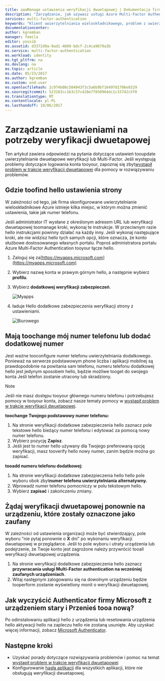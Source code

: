 ```yaml
---
title: aaaManage ustawienia weryfikacji dwuetapowej | Dokumentacja firmy Microsoft
description: "Zarządzanie, jak używasz usługi Azure Multi-Factor Authentication, włącznie ze zmianami swoje informacje kontaktowe i konfigurowanie urządzenia."
services: multi-factor-authentication
keywords: "Klient uwierzytelniania wieloskładnikowego, problem z uwierzytelnianiem, identyfikator korelacji"
documentationcenter: 
author: kgremban
manager: femila
editor: yossib
ms.assetid: d3372d9a-9ad1-4609-bdcf-2c4ca9679a3b
ms.service: multi-factor-authentication
ms.workload: identity
ms.tgt_pltfrm: na
ms.devlang: na
ms.topic: article
ms.date: 05/23/2017
ms.author: kgremban
ms.custom: end-user
ms.openlocfilehash: 2c974b08c584943f3c5a6b9bf16497d1706e8329
ms.sourcegitcommit: 523283cc1b3c37c428e77850964dc1c33742c5f0
ms.translationtype: MT
ms.contentlocale: pl-PL
ms.lasthandoff: 10/06/2017
---
```

# <a name="manage-your-settings-for-two-step-verification"></a>Zarządzanie ustawieniami na potrzeby weryfikacji dwuetapowej
Ten artykuł zawiera odpowiedzi na pytania dotyczące ustawień tooupdate uwierzytelnianie dwuetapowe weryfikacji lub Multi-Factor. Jeśli występują problemy dotyczące logowania konta tooyour, zapoznaj się zbyt[wystąpił problem w trakcie weryfikacji dwuetapowej](multi-factor-authentication-end-user-troubleshoot.md) dla pomocy w rozwiązywaniu problemów.

## <a name="where-toofind-hello-settings-page"></a>Gdzie toofind hello ustawienia strony
W zależności od tego, jak firma skonfigurowane uwierzytelnianie wieloskładnikowe Azure istnieje kilka miejsc, w którym można zmienić ustawienia, takie jak numer telefonu.

Jeśli administrator IT wysłane z określonym adresem URL lub weryfikacji dwuetapowej toomanage kroki, wykonaj te instrukcje. W przeciwnym razie hello instrukcjami powinny działać na każdy inny. Jeśli wykonaj następujące kroki, ale nie widzisz hello tych samych opcji, które oznacza, że konto służbowe dostosowanego własnych portalu. Poproś administratora portalu Azure Multi-Factor Authentication tooyour łącze hello.

1. Zaloguj się za[https://myapps.microsoft.com](https://myapps.microsoft.com)  
2. Wybierz nazwę konta w prawym górnym hello, a następnie wybierz **profilu**.  
3. Wybierz **dodatkowej weryfikacji zabezpieczeń**.  

    ![Myapps](./media/multi-factor-authentication-end-user-manage/myapps1.png)
4. ładuje Hello dodatkowe zabezpieczenia weryfikacji strony z ustawieniami.

    ![Biurowego](./media/multi-factor-authentication-end-user-manage/proofup.png)

## <a name="i-want-toochange-my-phone-number-or-add-a-secondary-number"></a>Mają toochange mój numer telefonu lub dodać dodatkowej numer
Jest ważne tooconfigure numer telefonu uwierzytelniania dodatkowego.  Ponieważ na serwerze podstawowym phone liczba i aplikacji mobilnej są prawdopodobnie na powitania sam telefonu, numeru telefonu dodatkowej hello jest jedynym sposobem hello, będzie możliwe tooget do swojego konta Jeśli telefon zostanie utracony lub skradziony.

> [!NOTE]
> Jeśli nie masz dostępu tooyour głównego numeru telefonu i potrzebujesz pomocy w tooyour konta, zobacz nasze tematy pomocy w [wystąpił problem w trakcie weryfikacji dwuetapowej](multi-factor-authentication-end-user-troubleshoot.md).  

**toochange Twojego podstawowy numer telefonu:**  

1. Na stronie weryfikacji dodatkowe zabezpieczenia hello zaznacz pole tekstowe hello bieżący numer telefonu i edytować za pomocą nowy numer telefonu.  
2. Wybierz pozycję **Zapisz**.  
3. Jeśli jest to numer hello używany dla Twojego preferowaną opcję weryfikacji, masz tooverify hello nowy numer, zanim będzie można go zapisać.  

**tooadd numeru telefonu dodatkowej:**  

1. Na stronie weryfikacji dodatkowe zabezpieczenia hello hello pole wyboru obok zbyt**numer telefonu uwierzytelniania alternatywny.**  
2. Wprowadź numer telefonu pomocniczy w polu tekstowym hello.  
3. Wybierz **zapisać** i zakończeniu zmiany.  

## <a name="require-two-step-verification-again-on-a-device-youve-marked-as-trusted"></a>Żądaj weryfikacji dwuetapowej ponownie na urządzeniu, które zostały oznaczone jako zaufany

W zależności od ustawienia organizacji może być stwierdzający, pole wyboru "nie pytaj ponownie o **X** dni" po wykonaniu weryfikacji dwuetapowej w przeglądarce. Jeśli to pole wyboru i utraty urządzenia lub podejrzenie, że Twoje konto jest zagrożone należy przywrócić tooall weryfikacji dwuetapowej urządzenia. 

1. Na stronie weryfikacji dodatkowe zabezpieczenia hello zaznacz **przywracania usługi Multi-Factor authentication na wcześniej zaufanych urządzeniach**.
2. Witaj następnym zalogowaniu się na dowolnym urządzeniu będzie tooperform zostanie wyświetlony monit o weryfikacji dwuetapowej. 

## <a name="how-do-i-clean-up-microsoft-authenticator-from-my-old-device-and-move-tooa-new-one"></a>Jak wyczyścić Authenticator firmy Microsoft z urządzeniem stary i Przenieś tooa nową?
Po odinstalowaniu aplikacji hello z urządzenia lub resetowania urządzenia hello aktywacji hello na zapleczu hello nie zostaną usunięte. Aby uzyskać więcej informacji, zobacz [Microsoft Authenticator](microsoft-authenticator-app-how-to.md).

## <a name="next-steps"></a>Następne kroki
* Uzyskać porady dotyczące rozwiązywania problemów i pomoc na temat [wystąpił problem w trakcie weryfikacji dwuetapowej](multi-factor-authentication-end-user-troubleshoot.md)
* Konfigurowanie [hasła aplikacji](multi-factor-authentication-end-user-app-passwords.md) dla wszystkich aplikacji, które nie obsługują weryfikacji dwuetapowej.
